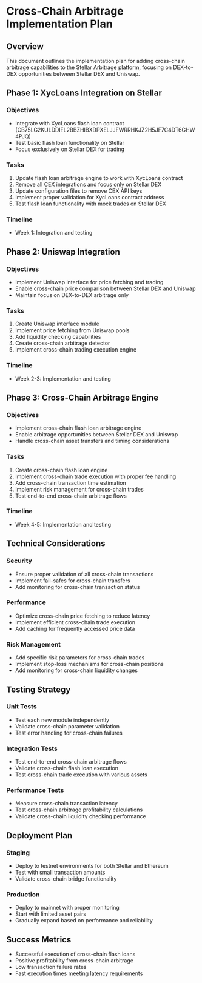 # Cross-Chain Arbitrage Implementation Plan

## Overview
This document outlines the implementation plan for adding cross-chain arbitrage capabilities to the Stellar Arbitrage platform, focusing on DEX-to-DEX opportunities between Stellar DEX and Uniswap.

## Phase 1: XycLoans Integration on Stellar
### Objectives
- Integrate with XycLoans flash loan contract (CB75LG2KULDDIFL2BBZHIBXDPXELJJFWRRHKJZ2H5JF7C4DT6GHW4PJQ)
- Test basic flash loan functionality on Stellar
- Focus exclusively on Stellar DEX for trading

### Tasks
1. Update flash loan arbitrage engine to work with XycLoans contract
2. Remove all CEX integrations and focus only on Stellar DEX
3. Update configuration files to remove CEX API keys
4. Implement proper validation for XycLoans contract address
5. Test flash loan functionality with mock trades on Stellar DEX

### Timeline
- Week 1: Integration and testing

## Phase 2: Uniswap Integration
### Objectives
- Implement Uniswap interface for price fetching and trading
- Enable cross-chain price comparison between Stellar DEX and Uniswap
- Maintain focus on DEX-to-DEX arbitrage only

### Tasks
1. Create Uniswap interface module
2. Implement price fetching from Uniswap pools
3. Add liquidity checking capabilities
4. Create cross-chain arbitrage detector
5. Implement cross-chain trading execution engine

### Timeline
- Week 2-3: Implementation and testing

## Phase 3: Cross-Chain Arbitrage Engine
### Objectives
- Implement cross-chain flash loan arbitrage engine
- Enable arbitrage opportunities between Stellar DEX and Uniswap
- Handle cross-chain asset transfers and timing considerations

### Tasks
1. Create cross-chain flash loan engine
2. Implement cross-chain trade execution with proper fee handling
3. Add cross-chain transaction time estimation
4. Implement risk management for cross-chain trades
5. Test end-to-end cross-chain arbitrage flows

### Timeline
- Week 4-5: Implementation and testing

## Technical Considerations
### Security
- Ensure proper validation of all cross-chain transactions
- Implement fail-safes for cross-chain transfers
- Add monitoring for cross-chain transaction status

### Performance
- Optimize cross-chain price fetching to reduce latency
- Implement efficient cross-chain trade execution
- Add caching for frequently accessed price data

### Risk Management
- Add specific risk parameters for cross-chain trades
- Implement stop-loss mechanisms for cross-chain positions
- Add monitoring for cross-chain liquidity changes

## Testing Strategy
### Unit Tests
- Test each new module independently
- Validate cross-chain parameter validation
- Test error handling for cross-chain failures

### Integration Tests
- Test end-to-end cross-chain arbitrage flows
- Validate cross-chain flash loan execution
- Test cross-chain trade execution with various assets

### Performance Tests
- Measure cross-chain transaction latency
- Test cross-chain arbitrage profitability calculations
- Validate cross-chain liquidity checking performance

## Deployment Plan
### Staging
- Deploy to testnet environments for both Stellar and Ethereum
- Test with small transaction amounts
- Validate cross-chain bridge functionality

### Production
- Deploy to mainnet with proper monitoring
- Start with limited asset pairs
- Gradually expand based on performance and reliability

## Success Metrics
- Successful execution of cross-chain flash loans
- Positive profitability from cross-chain arbitrage
- Low transaction failure rates
- Fast execution times meeting latency requirements